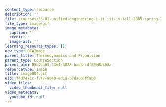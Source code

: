 ```yaml
---
content_type: resource
description: ''
file: /courses/16-01-unified-engineering-i-ii-iii-iv-fall-2005-spring-2006/f4d7471cf7a79040ed1ab7da606ff9b0_image004.gif
file_type: image/gif
image_metadata:
  caption: ''
  credit: ''
  image-alt: ''
learning_resource_types: []
ocw_type: OCWImage
parent_title: Thermodynamics and Propulsion
parent_type: CourseSection
parent_uid: 05b2ba63-43e4-3028-bad4-cdf50e0b363a
resourcetype: Image
title: image004.gif
uid: f4d7471c-f7a7-9040-ed1a-b7da606ff9b0
video_files:
  video_thumbnail_file: null
video_metadata:
  youtube_id: null
---
```

